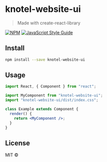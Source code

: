 # knotel-website-ui

> Made with create-react-library

[![NPM](https://img.shields.io/npm/v/knotel-website-ui.svg)](https://www.npmjs.com/package/knotel-website-ui) [![JavaScript Style Guide](https://img.shields.io/badge/code_style-standard-brightgreen.svg)](https://standardjs.com)

## Install

```bash
npm install --save knotel-website-ui
```

## Usage

```jsx
import React, { Component } from "react";

import MyComponent from "knotel-website-ui";
import "knotel-website-ui/dist/index.css";

class Example extends Component {
  render() {
    return <MyComponent />;
  }
}
```

## License

MIT © [](https://github.com/)
